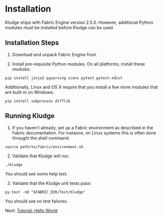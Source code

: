 # Installation

Kludge ships with Fabric Engine version 2.5.0.  However, additional Python modules must be installed before Kludge can be used.

## Installation Steps

1. Download and unpack Fabric Engine from [](http://dist.fabric-engine.com/FabricEngine/)

2. Install pre-requisite Python modules.  On all platforms, install these modules:

  ```
  pip install jinja2 pyparsing scons pytest pytest-xdist
  ```

  Additionally, Linux and OS X require that you install a few more modules that are built-in on Windows:

  ```
  pip install subprocess difflib
  ```

## Running Kludge

1. If you haven't already, set up a Fabric environment as described in the Fabric documentation.  For instance, on Linux systems this is often done throught the shell command:

  ```
  source path/to/fabric/environment.sh
  ```

2. Validate that Kludge will run:

  ```
  ./kludge
  ```

  You should see some help text.

3. Validate that the Kludge unit tests pass:

  ```
  py.test -n8 "$FABRIC_DIR/Test/Kludge"
  ```

  You should see no test failures.

Next: [Tutorial: Hello World](tutorial-hello-world.md)
